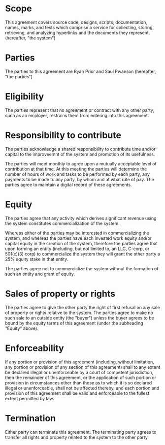 # Scope

This agreement covers source code, designs, scripts, documentation, names, marks, and tests which comprise a service for collecting, storing, retrieving, and analyzing hyperlinks and the documents they represent. (hereafter, "the system")

# Parties

The parties to this agreement are Ryan Prior and Saul Pwanson (hereafter, "the parties")

# Eligibility

The parties represent that no agreement or contract with any other party, such as an employer, restrains them from entering into this agreement.

# Responsibility to contribute

The parties acknowledge a shared responsibility to contribute time and/or capital to the improveemnt of the system and promotion of its usefulness.

The parties will meet monthly to agree upon a mutually acceptable level of contribution at that time. At this meeting the parties will determine the number of hours of work and tasks to be performed by each party, any payments to be made to any party, by whom and at what rate of pay. The parties agree to maintain a digital record of these agreements.

# Equity

The parties agree that any activity which derives significant revenue using the system constitutes commercialization of the system.

Whereas either of the parties may be interested in commercializing the system, and whereas the parties have each invested work equity and/or capital equity in the creation of the system, therefore the parties agree that upon forming an entity (including, but not limited to, an LLC, C-corp, or 501(c)(3) corp) to commercialize the system they will grant the other party a 25% equity stake in that entity.

The parties agree not to commercialize the system without the formation of such an entity and grant of equity.

# Sales of property or rights

The parties agree to give the other party the right of first refusal on any sale of property or rights relative to the system. The parties agree to make no such sale to an outside entity (the "buyer") unless the buyer agrees to be bound by the equity terms of this agreement (under the subheading "Equity" above).

# Enforceability

If any portion or provision of this agreement (including, without limitation, any portion or provision of any section of this agreement) shall to any extent be declared illegal or unenforceable by a court of competent jurisdiction, then the remainder of this agreement, or the application of such portion or provision in circumstances other than those as to which it is so declared illegal or unenforceable, shall not be affected thereby, and each portion and provision of this agreement shall be valid and enforceable to the fullest extent permitted by law.

# Termination

Either party can terminate this agreement. The terminating party agrees to transfer all rights and property related to the system to the other party.
